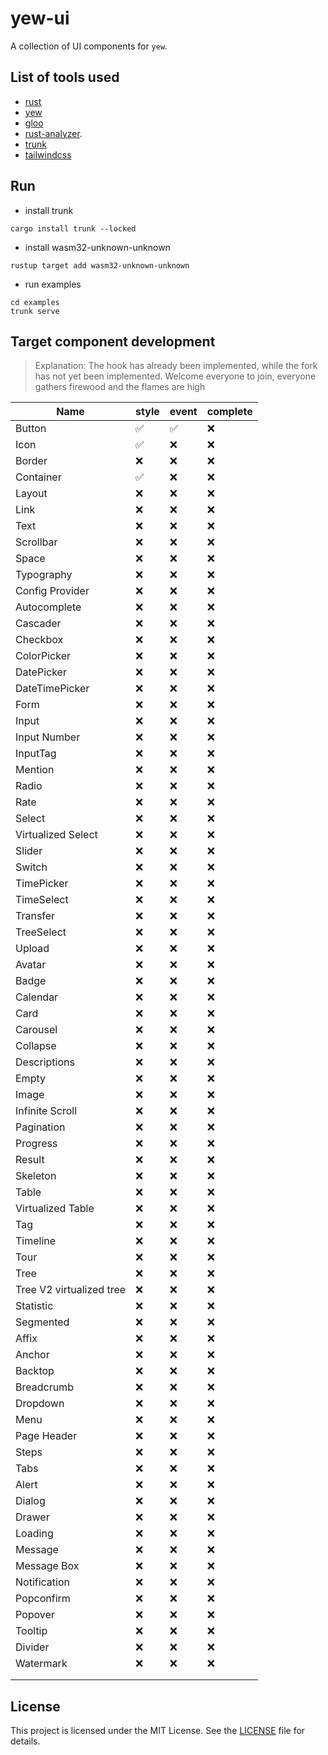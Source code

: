 # yew-ui

A collection of UI components for `yew`.

## List of tools used
- [rust](https://www.rust-lang.org) 
- [yew](https://yew.rs/)
- [gloo](https://docs.rs/gloo/latest/gloo/)
- [rust-analyzer](https://marketplace.visualstudio.com/items?itemName=rust-lang.rust-analyzer).
- [trunk](https://trunkrs.dev/)
- [tailwindcss](https://tailwindcss.com/)

## Run

- install trunk
```
cargo install trunk --locked
```
- install wasm32-unknown-unknown
```
rustup target add wasm32-unknown-unknown
```

- run examples

```
cd examples
trunk serve
```

## Target component development

> Explanation: The hook has already been implemented, while the fork has not yet been implemented. Welcome everyone to join, everyone gathers firewood and the flames are high

| Name                     | style | event | complete |
| ------------------------ | ----- | ----- | -------- |
| Button                   | ✅     | ✅     | ❌        |
| Icon                     | ✅     | ❌     | ❌        |
| Border                   | ❌     | ❌     | ❌        |
| Container                | ✅     | ❌     | ❌        |
| Layout                   | ❌     | ❌     | ❌        |
| Link                     | ❌     | ❌     | ❌        |
| Text                     | ❌     | ❌     | ❌        |
| Scrollbar                | ❌     | ❌     | ❌        |
| Space                    | ❌     | ❌     | ❌        |
| Typography               | ❌     | ❌     | ❌        |
| Config Provider          | ❌     | ❌     | ❌        |
| Autocomplete             | ❌     | ❌     | ❌        |
| Cascader                 | ❌     | ❌     | ❌        |
| Checkbox                 | ❌     | ❌     | ❌        |
| ColorPicker              | ❌     | ❌     | ❌        |
| DatePicker               | ❌     | ❌     | ❌        |
| DateTimePicker           | ❌     | ❌     | ❌        |
| Form                     | ❌     | ❌     | ❌        |
| Input                    | ❌     | ❌     | ❌        |
| Input Number             | ❌     | ❌     | ❌        |
| InputTag                 | ❌     | ❌     | ❌        |
| Mention                  | ❌     | ❌     | ❌        |
| Radio                    | ❌     | ❌     | ❌        |
| Rate                     | ❌     | ❌     | ❌        |
| Select                   | ❌     | ❌     | ❌        |
| Virtualized Select       | ❌     | ❌     | ❌        |
| Slider                   | ❌     | ❌     | ❌        |
| Switch                   | ❌     | ❌     | ❌        |
| TimePicker               | ❌     | ❌     | ❌        |
| TimeSelect               | ❌     | ❌     | ❌        |
| Transfer                 | ❌     | ❌     | ❌        |
| TreeSelect               | ❌     | ❌     | ❌        |
| Upload                   | ❌     | ❌     | ❌        |
| Avatar                   | ❌     | ❌     | ❌        |
| Badge                    | ❌     | ❌     | ❌        |
| Calendar                 | ❌     | ❌     | ❌        |
| Card                     | ❌     | ❌     | ❌        |
| Carousel                 | ❌     | ❌     | ❌        |
| Collapse                 | ❌     | ❌     | ❌        |
| Descriptions             | ❌     | ❌     | ❌        |
| Empty                    | ❌     | ❌     | ❌        |
| Image                    | ❌     | ❌     | ❌        |
| Infinite Scroll          | ❌     | ❌     | ❌        |
| Pagination               | ❌     | ❌     | ❌        |
| Progress                 | ❌     | ❌     | ❌        |
| Result                   | ❌     | ❌     | ❌        |
| Skeleton                 | ❌     | ❌     | ❌        |
| Table                    | ❌     | ❌     | ❌        |
| Virtualized Table        | ❌     | ❌     | ❌        |
| Tag                      | ❌     | ❌     | ❌        |
| Timeline                 | ❌     | ❌     | ❌        |
| Tour                     | ❌     | ❌     | ❌        |
| Tree                     | ❌     | ❌     | ❌        |
| Tree V2 virtualized tree | ❌     | ❌     | ❌        |
| Statistic                | ❌     | ❌     | ❌        |
| Segmented                | ❌     | ❌     | ❌        |
| Affix                    | ❌     | ❌     | ❌        |
| Anchor                   | ❌     | ❌     | ❌        |
| Backtop                  | ❌     | ❌     | ❌        |
| Breadcrumb               | ❌     | ❌     | ❌        |
| Dropdown                 | ❌     | ❌     | ❌        |
| Menu                     | ❌     | ❌     | ❌        |
| Page Header              | ❌     | ❌     | ❌        |
| Steps                    | ❌     | ❌     | ❌        |
| Tabs                     | ❌     | ❌     | ❌        |
| Alert                    | ❌     | ❌     | ❌        |
| Dialog                   | ❌     | ❌     | ❌        |
| Drawer                   | ❌     | ❌     | ❌        |
| Loading                  | ❌     | ❌     | ❌        |
| Message                  | ❌     | ❌     | ❌        |
| Message Box              | ❌     | ❌     | ❌        |
| Notification             | ❌     | ❌     | ❌        |
| Popconfirm               | ❌     | ❌     | ❌        |
| Popover                  | ❌     | ❌     | ❌        |
| Tooltip                  | ❌     | ❌     | ❌        |
| Divider                  | ❌     | ❌     | ❌        |
| Watermark                | ❌     | ❌     | ❌        |
|                          |       |       |          |
|                          |       |       |          |

## License

This project is licensed under the MIT License. See the [LICENSE](./LICENSE.txt) file for details.
